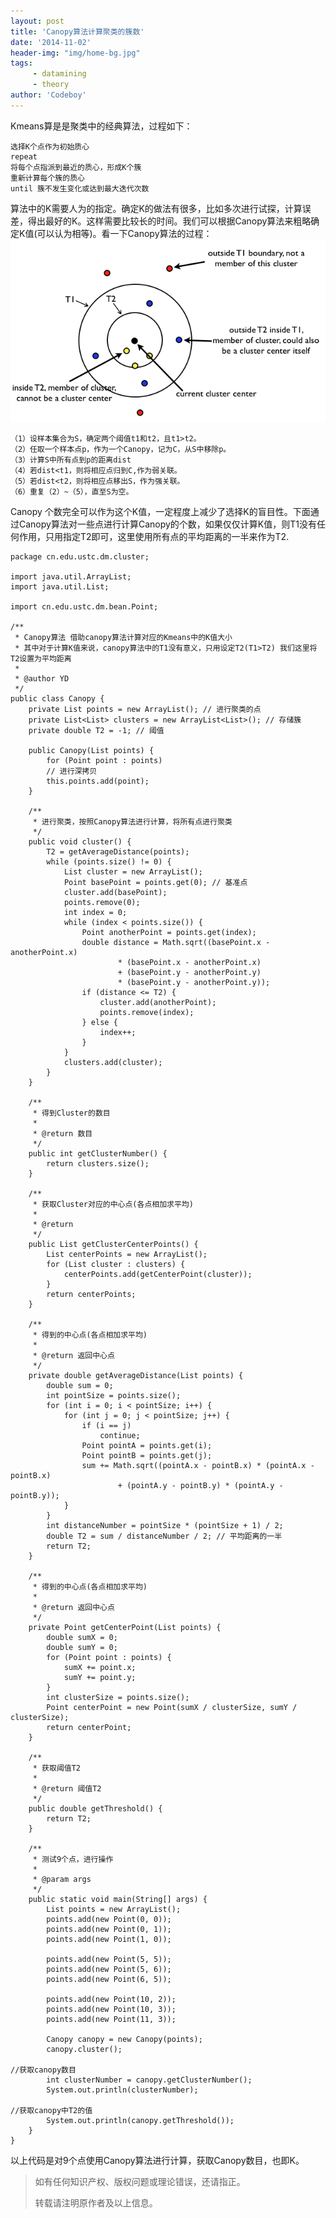```yaml
---
layout: post
title: 'Canopy算法计算聚类的簇数'
date: '2014-11-02'
header-img: "img/home-bg.jpg"
tags:
     - datamining
     - theory
author: 'Codeboy'
---
```


Kmeans算是是聚类中的经典算法，过程如下：

	选择K个点作为初始质心
	repeat
	将每个点指派到最近的质心，形成K个簇
	重新计算每个簇的质心
	until 簇不发生变化或达到最大迭代次数

算法中的K需要人为的指定。确定K的做法有很多，比如多次进行试探，计算误差，得出最好的K。这样需要比较长的时间。我们可以根据Canopy算法来粗略确定K值(可以认为相等)。看一下Canopy算法的过程：
![img](/img/canopy.png)

	（1）设样本集合为S，确定两个阈值t1和t2，且t1>t2。
	（2）任取一个样本点p，作为一个Canopy，记为C，从S中移除p。
	（3）计算S中所有点到p的距离dist
	（4）若dist<t1，则将相应点归到C,作为弱关联。
	（5）若dist<t2，则将相应点移出S，作为强关联。
	（6）重复（2）~（5），直至S为空。
	
Canopy 个数完全可以作为这个K值，一定程度上减少了选择K的盲目性。下面通过Canopy算法对一些点进行计算Canopy的个数，如果仅仅计算K值，则T1没有任何作用，只用指定T2即可，这里使用所有点的平均距离的一半来作为T2.
	
	package cn.edu.ustc.dm.cluster;

	import java.util.ArrayList;
	import java.util.List;

	import cn.edu.ustc.dm.bean.Point;

	/**
	 * Canopy算法 借助canopy算法计算对应的Kmeans中的K值大小
	 * 其中对于计算K值来说，canopy算法中的T1没有意义，只用设定T2(T1>T2) 我们这里将T2设置为平均距离
	 *
	 * @author YD
	 */
	public class Canopy {
	    private List points = new ArrayList(); // 进行聚类的点
	    private List<List> clusters = new ArrayList<List>(); // 存储簇
	    private double T2 = -1; // 阈值

	    public Canopy(List points) {
	        for (Point point : points)
			// 进行深拷贝
	        this.points.add(point);
	    }

	    /**
	     * 进行聚类，按照Canopy算法进行计算，将所有点进行聚类
	     */
	    public void cluster() {
	        T2 = getAverageDistance(points);
	        while (points.size() != 0) {
	            List cluster = new ArrayList();
	            Point basePoint = points.get(0); // 基准点
	            cluster.add(basePoint);
	            points.remove(0);
	            int index = 0;
	            while (index < points.size()) {
	                Point anotherPoint = points.get(index);
	                double distance = Math.sqrt((basePoint.x - anotherPoint.x)
	                        * (basePoint.x - anotherPoint.x)
	                        + (basePoint.y - anotherPoint.y)
	                        * (basePoint.y - anotherPoint.y));
	                if (distance <= T2) {
	                    cluster.add(anotherPoint);
	                    points.remove(index);
	                } else {
	                    index++;
	                }
	            }
	            clusters.add(cluster);
	        }
	    }

	    /**
	     * 得到Cluster的数目
	     *
	     * @return 数目
	     */
	    public int getClusterNumber() {
	        return clusters.size();
	    }

	    /**
	     * 获取Cluster对应的中心点(各点相加求平均)
	     *
	     * @return
	     */
	    public List getClusterCenterPoints() {
	        List centerPoints = new ArrayList();
	        for (List cluster : clusters) {
	            centerPoints.add(getCenterPoint(cluster));
	        }
	        return centerPoints;
	    }

	    /**
	     * 得到的中心点(各点相加求平均)
	     *
	     * @return 返回中心点
	     */
	    private double getAverageDistance(List points) {
	        double sum = 0;
	        int pointSize = points.size();
	        for (int i = 0; i < pointSize; i++) {
	            for (int j = 0; j < pointSize; j++) {
	                if (i == j)
	                    continue;
	                Point pointA = points.get(i);
	                Point pointB = points.get(j);
	                sum += Math.sqrt((pointA.x - pointB.x) * (pointA.x - pointB.x)
	                        + (pointA.y - pointB.y) * (pointA.y - pointB.y));
	            }
	        }
	        int distanceNumber = pointSize * (pointSize + 1) / 2;
	        double T2 = sum / distanceNumber / 2; // 平均距离的一半
	        return T2;
	    }

	    /**
	     * 得到的中心点(各点相加求平均)
	     *
	     * @return 返回中心点
	     */
	    private Point getCenterPoint(List points) {
	        double sumX = 0;
	        double sumY = 0;
	        for (Point point : points) {
	            sumX += point.x;
	            sumY += point.y;
	        }
	        int clusterSize = points.size();
	        Point centerPoint = new Point(sumX / clusterSize, sumY / clusterSize);
	        return centerPoint;
	    }

	    /**
	     * 获取阈值T2
	     *
	     * @return 阈值T2
	     */
	    public double getThreshold() {
	        return T2;
	    }

	    /**
	     * 测试9个点，进行操作
	     *
	     * @param args
	     */
	    public static void main(String[] args) {
	        List points = new ArrayList();
	        points.add(new Point(0, 0));
	        points.add(new Point(0, 1));
	        points.add(new Point(1, 0));

	        points.add(new Point(5, 5));
	        points.add(new Point(5, 6));
	        points.add(new Point(6, 5));

	        points.add(new Point(10, 2));
	        points.add(new Point(10, 3));
	        points.add(new Point(11, 3));

	        Canopy canopy = new Canopy(points);
	        canopy.cluster();

	//获取canopy数目
	        int clusterNumber = canopy.getClusterNumber();
	        System.out.println(clusterNumber);

	//获取canopy中T2的值
	        System.out.println(canopy.getThreshold());
	    }
	}

以上代码是对9个点使用Canopy算法进行计算，获取Canopy数目，也即K。

> 如有任何知识产权、版权问题或理论错误，还请指正。
>
> 转载请注明原作者及以上信息。
